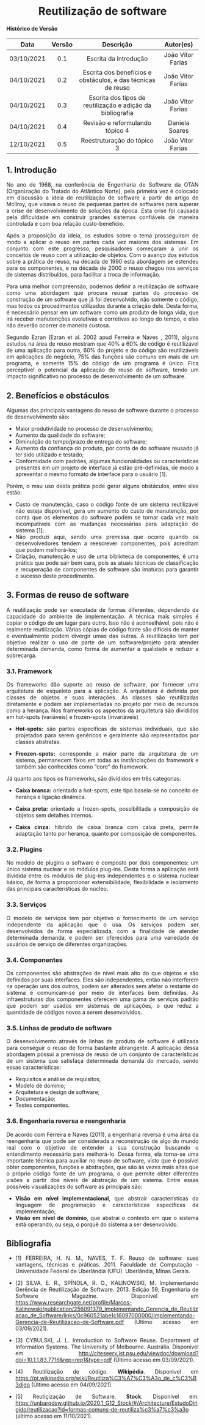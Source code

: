 # <center> Reutilização de software

#### Histórico de Versão
|    Data    | Versão | Descrição            | Autor(es)       |
| :--------: | :----: | :------------------: | :-------------: |
| 03/10/2021 |  0.1  | Escrita da introdução | João Vitor Farias |
| 04/10/2021 |  0.2  | Escrita dos benefícios e obstáculos, e das técnicas de reuso | João Vitor Farias |
| 04/10/2021 |  0.3  | Escrita dos tipos de reutilização e adição da bibliografia | João Vitor Farias |
| 04/10/2021 |  0.4  | Revisão e reformulando tópico 4 | Daniela Soares |
| 12/10/2021 |  0.5  | Reestruturação do tópico 3 | João Vitor Farias |

<div align="justify">

## 1. Introdução
No ano de 1968, na conferência de Engenharia de Software da OTAN (Organização do Tratado do Atlântico Norte), pela primeira vez é colocado em discussão a ideia de reutilização de software a partir do artigo de McIlroy, que visava o reuso de pequenas partes de softwares para superar a crise de desenvolvimento de soluções da época. Esta crise foi causada pela dificuldade em construir grandes sistemas confiáveis de maneira controlada e com boa relação custo-benefício.

Após a proposição da ideia, os estudos sobre o tema prosseguiram de modo a aplicar o reuso em partes cada vez maiores dos sistemas. Em conjunto com este progresso, pesquisadores começaram a unir os conceitos de reuso com a utilização de objetos. Com o avanço dos estudos sobre a prática de reuso, na década de 1990 esta abordagem se estendeu para os componentes, e na década de 2000 o reuso chegou nos serviços de sistemas distribuídos, para facilitar a troca de informação.  

Para uma melhor compreensão, podemos definir a reutilização de software como uma abordagem que procura reusar partes do processo de construção de um software que já foi desenvolvido, não somente o código, mas todos os procedimentos utilizados durante a criação dele. Desta forma, é necessário pensar em um software como um produto de longa vida, que irá receber manutenções evolutivas e corretivas ao longo do tempo, e elas não deverão ocorrer de maneira custosa.

Segundo Ezran (Ezran et al. 2002 apud Ferreira e Naves , 2011), alguns estudos na área de reuso mostram que 40% a 60% de código é reutilizável de uma aplicação para outra, 60% do projeto e do código são reutilizáveis em aplicações de negócio, 75% das funções são comuns em mais de um programa, e somente 15% do código de um programa é único. Fica perceptível o potencial da aplicação do reuso de software, tendo um impacto significativo no processo de desenvolvimento de um software.

## 2. Benefícios e obstáculos
Algumas das principais vantagens do reuso de software  durante o processo de desenvolvimento são: 
* Maior produtividade no processo de desenvolvimento;
* Aumento da qualidade do software;
* Diminuição do tempo/prazo de entrega do software; 
* Aumento da confiança do produto, por conta de do software reusado já ter sido utilizado e testado;
* Conformidade com padrões, algumas funcionalidades ou características presentes em um projeto de interface já estão pré-definidas, de modo a apresentar o mesmo formato de interface para o usuário [1].

Porém, o mau uso desta prática pode gerar alguns obstáculos, entre eles estão:
* Custo de manutenção, caso o código fonte de um sistema reutilizável não esteja disponível, gera um aumento do custo de manutenção, por conta que os elementos do software podem se tornar cada vez mais incompatíveis com as mudanças necessárias para adaptação do sistema [1];
* Não produzi aqui, sendo uma premissa que ocorre quando os desenvolvedores tendem a reescrever componentes, pois acreditam que podem melhorá-los;
* Criação, manutenção e uso de uma biblioteca de componentes, é uma prática que pode sair bem cara, pois as atuais técnicas de classificação e recuperação de componentes de software são imaturas para garantir o sucesso deste procedimento.


## 3. Formas de reuso de software

A reutilização pode ser executada de formas diferentes, dependendo da capacidade do ambiente de implementação. A técnica mais simples é copiar o código de um lugar para outro. Isso não é aconselhável, pois não é realmente reutilização. Várias cópias de código fonte são difíceis de manter e eventualmente podem divergir umas das outras. A reutilização tem por objetivo realizar o uso de parte de um software/projeto para atender determinada demanda, como forma de aumentar a qualidade e reduzir a sobrecarga.

### 3.1. Framework

Os frameworks dão suporte ao reuso de software, por fornecer uma arquitetura de esqueleto para a aplicação. A arquitetura é definida por classes de objetos e suas interações. As classes são reutilizadas diretamente e podem ser implementadas no projeto por meio de recursos como a herança. Nos frameworks os aspectos da arquitetura são divididos em hot-spots (variáveis) e frozen-spots (invariáveis)

* **Hot-spots:** são partes específicas de sistemas  individuais, que são projetados para serem genéricos e geralmente são representados por classes abstratas.

* **Freozen-spots:** corresponde a maior parte da arquitetura de um sistema,  permanecem fixos em todas as instânciações do framework e também são conhecidos como “core” do framework.

Já quanto aos tipos os frameworks, são divididos em três categorias:

* **Caixa branca:** orientado a hot-spots, este tipo baseia-se no conceito de herança e ligação dinâmica.

* **Caixa preta:** orientado a frozen-spots, possibilitada a composição de objetos sem detalhes internos.

* **Caixa cinza:** híbrido de caixa branca com caixa preta, permite adaptação tanto por herança, quanto por composição de componentes.

### 3.2. Plugins

No modelo de plugins o software é composto por dois componentes: um único sistema nuclear e os módulos plug-ins. Desta forma a aplicação está dividida entre os módulos de plug-ins independentes e o sistema nuclear básico, de forma a proporcionar extensibilidade, flexibilidade e isolamento das principais características do núcleo.

### 3.3. Serviços

O modelo de serviços tem por objetivo o fornecimento de um serviço independente da aplicação que o usa. Os serviços podem ser desenvolvidos de forma especializada, com a finalidade de atender determinada demanda, e podem ser oferecidos para uma variedade de usuários de serviço de diferentes organizações.

### 3.4. Componentes

Os componentes são abstrações de nível mais alto do que objetos e são definidos por suas interfaces. Eles são independentes, então não interferem na operação uns dos outros, podem ser alterados sem afetar o restante do sistema e  comunicam-se por meio de interfaces bem definidas. As infraestruturas dos componentes oferecem uma gama de serviços padrão que podem ser usados em sistemas de aplicações, o que reduz a quantidade de códigos novos a serem desenvolvidos.

### 3.5. Linhas de produto de software

O desenvolvimento através de linhas de produto de software é utilizada para conseguir o reuso de forma bastante abrangente. A aplicação dessa abordagem possui a premissa de reuso de um conjunto de características de um sistema que satisfaça determinada demanda do mercado, sendo essas características:

* Requisitos e análise de requisitos;
* Modelo de domínio;
* Arquitetura e design de software;
* Documentação;
* Testes componentes.

### 3.6. Engenharia reversa e reengenharia

De acordo com Ferreira e Naves (2011), a engenharia reversa é uma área da reengenharia que pode ser considerada a reconstrução de algo do mundo real com o objetivo de entender a sua construção buscando  o entendimento necessário para melhorá-lo. Dessa forma, ela torna-se uma importante técnica para auxiliar no reuso de software, visto que é possível obter componentes, funções e abstrações, que são às vezes mais altas que o próprio código fonte de um programa, o que permite obter diferentes visões a partir dos níveis de abstração de um sistema. Entre essas possíveis visualizações do software as principais são:

* **Visão em nível implementacional**, que abstrair características da linguagem de programação e características específicas da implementação;
* **Visão em nível de domínio**, que abstrai o contexto em que o sistema está  operando, ou seja, o porquê do sistema a ser desenvolvido.

## Bibliografia

* [1] FERREIRA, H. N. M., NAVES, T. F. Reuso de software: suas vantagens, técnicas e práticas. 2011. Faculdade de Computação – Universidade Federal de Uberlândia (UFU). Uberlândia, Minas Gerais.

* [2] SILVA, E. R., SPÍNOLA, R. O., KALINOWSKI, M. Implementando Gerência de Reutilização de Software. 2013. Edição 59, Engenharia de Software Magazine. Disponìvel em <https://www.researchgate.net/profile/Marcos-Kalinowski/publication/256091379_Implementando_Gerencia_de_Reutilizacao_de_Software/links/0c960521abe1c16097000000/Implementando-Gerencia-de-Reutilizacao-de-Software.pdf> (Último acesso em 03/09/2021).

* [3] CYBULSKI, J. L. Introduction to Software Reuse. Department of Information Systems. The University of Melbourne. Austrália. Disponìvel em <http://citeseerx.ist.psu.edu/viewdoc/download?doi=10.1.1.83.7716&rep=rep1&type=pdf> (Último acesso em 03/09/2021).

* [4] Reutilização de código. **Wikipédia**. Disponìvel em <https://pt.wikipedia.org/wiki/Reutiliza%C3%A7%C3%A3o_de_c%C3%B3digo> (Último acesso em 04/09/2021).

* [5] Reutiçização de Software. **Stock**. Disponível em: https://unbarqdsw.github.io/2020.1_G12_Stock/#/Architecture/EstudoDirigido/reutilizacao?id=formas-comuns-de-reutiliza%c3%a7%c3%a3o (último acesso em 11/10/2021).

</div>
